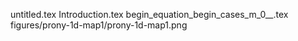 untitled.tex
Introduction.tex
begin_equation_begin_cases_m_0__.tex
figures/prony-1d-map1/prony-1d-map1.png

  